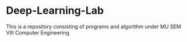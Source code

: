 # Deep-Learning-Lab
This is a repository consisting of programs and algorithm under MU SEM VIII Computer Engineering
